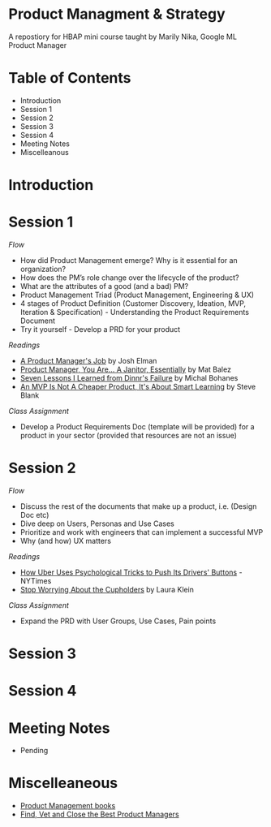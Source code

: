 # Product Managment & Strategy

A repostiory for HBAP mini course taught by Marily Nika, Google ML Product Manager

# Table of Contents
- Introduction
- Session 1
- Session 2
- Session 3
- Session 4
- Meeting Notes
- Miscelleanous 

# Introduction

# Session 1
*Flow*
- How did Product Management emerge? Why is it essential for an organization?
- How does the PM’s role change over the lifecycle of the product?
- What are the attributes of a good (and a bad) PM?
- Product Management Triad (Product Management, Engineering & UX)
- 4 stages of Product Definition (Customer Discovery, Ideation, MVP, Iteration & Specification) - Understanding the Product Requirements Document
- Try it yourself - Develop a PRD for your product

*Readings*
- [A Product Manager's Job](https://medium.com/@joshelman/a-product-managers-job-63c09a43d0ec#.1f5wvawiv) by Josh Elman
- [Product Manager, You Are... A Janitor, Essentially](https://medium.com/all-things-product-management/product-manager-you-are-664d83ee702e) by Mat Balez
- [Seven Lessons I Learned from Dinnr's Failure](https://medium.com/indian-thoughts/seven-lessons-i-learned-from-the-failure-of-my-first-startup-dinnr-c166d1cfb8b8) by Michal Bohanes
- [An MVP Is Not A Cheaper Product, It's About Smart Learning](https://steveblank.com/2013/07/22/an-mvp-is-not-a-cheaper-product-its-about-smart-learning/) by Steve Blank

*Class Assignment*
- Develop a Product Requirements Doc (template will be provided) for a product in your sector (provided that resources are not an issue)

# Session 2
*Flow*
- Discuss the rest of the documents that make up a product, i.e. (Design Doc etc)
- Dive deep on Users, Personas and Use Cases
- Prioritize and work with engineers that can implement a successful MVP
- Why (and how) UX matters

*Readings*
- [How Uber Uses Psychological Tricks to Push Its Drivers' Buttons](https://www.nytimes.com/interactive/2017/04/02/technology/uber-drivers-psychological-tricks.html?mtrref=undefined&gwh=6B59CF5B2252BA9B77C5B57AE451DF05&gwt=pay&assetType=PAYWALL) - NYTimes
- [Stop Worrying About the Cupholders](https://www.usersknow.com/blog/2011/08/stop-worrying-about-cupholders.html) by Laura Klein

*Class Assignment*
- Expand the PRD with User Groups, Use Cases, Pain points

# Session 3

# Session 4

# Meeting Notes
- Pending

# Miscelleaneous
- [Product Management books](https://github.com/ludawg44/product-mgt-strategy/tree/master/Product%20and%20Design%20Books)
- [Find, Vet and Close the Best Product Managers](https://firstround.com/review/find-vet-and-close-the-best-product-managers-heres-how/)
